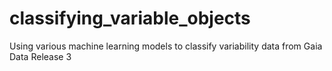 # classifying_variable_objects
 Using various machine learning models to classify variability data from Gaia Data Release 3
